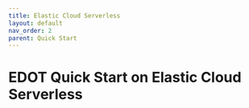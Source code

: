 ```yaml
---
title: Elastic Cloud Serverless
layout: default
nav_order: 2
parent: Quick Start
---
```


# EDOT Quick Start on Elastic Cloud Serverless